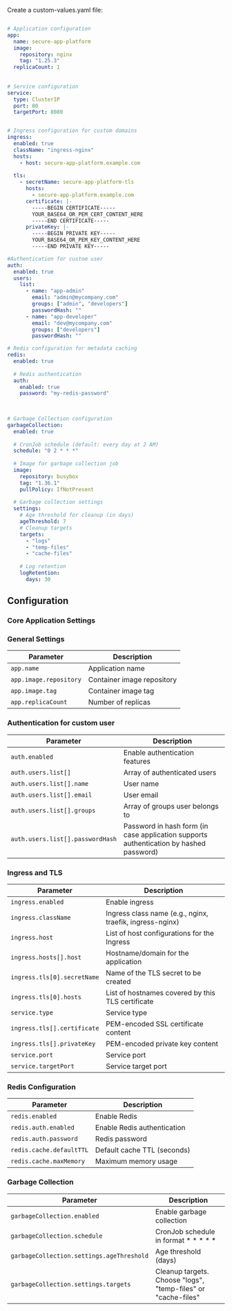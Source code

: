 
Create a custom-values.yaml file:
```yaml

# Application configuration
app:
  name: secure-app-platform
  image:
    repository: nginx
    tag: "1.25.3"
  replicaCount: 1
  
  
# Service configuration
service:
  type: ClusterIP
  port: 80
  targetPort: 8080


# Ingress configuration for custom domains
ingress:
  enabled: true
  className: "ingress-nginx"
  hosts:
    - host: secure-app-platform.example.com
  
  tls:
    - secretName: secure-app-platform-tls
      hosts:
        - secure-app-platform.example.com
      certificate: |-
        -----BEGIN CERTIFICATE-----
        YOUR_BASE64_OR_PEM_CERT_CONTENT_HERE
        -----END CERTIFICATE-----
      privateKey: |-
        -----BEGIN PRIVATE KEY-----
        YOUR_BASE64_OR_PEM_KEY_CONTENT_HERE
        -----END PRIVATE KEY-----        

#Authentication for custom user
auth:
  enabled: true
  users:
    list:
      - name: "app-admin"
        email: "admin@mycompany.com"
        groups: ["admin", "developers"]
        passwordHash: ""
      - name: "app-developer"
        email: "dev@mycompany.com"
        groups: ["developers"]
        passwordHash: ""

# Redis configuration for metadata caching
redis:
  enabled: true
  
  # Redis authentication
  auth:
    enabled: true
    password: "my-redis-password"
  
  

# Garbage Collection configuration
garbageCollection:
  enabled: true
  
  # CronJob schedule (default: every day at 2 AM)
  schedule: "0 2 * * *"
  
  # Image for garbage collection job
  image:
    repository: busybox
    tag: "1.36.1"
    pullPolicy: IfNotPresent
  
  # Garbage collection settings
  settings:
    # Age threshold for cleanup (in days)
    ageThreshold: 7
    # Cleanup targets
    targets:
      - "logs"
      - "temp-files"
      - "cache-files"
    
    # Log retention
    logRetention:
      days: 30
```
  


## Configuration

### Core Application Settings

### General Settings

| Parameter                   | Description                   |
|-----------------------------|-------------------------------|
| `app.name`                  | Application name              |
| `app.image.repository`      | Container image repository    |
| `app.image.tag`             | Container image tag           |
| `app.replicaCount`          | Number of replicas            |

### Authentication for custom user

| Parameter                       | Description                 |
|---------------------------------|-----------------------------|
| `auth.enabled`                  | Enable authentication features |
| `auth.users.list[]`    | Array of authenticated users      |
| `auth.users.list[].name`    | User name      |
| `auth.users.list[].email`    | User email      |
| `auth.users.list[].groups`    | Array of groups user belongs to      |
| `auth.users.list[].passwordHash`    | Password in hash form (in case application supports authentication by hashed password)      |


### Ingress and TLS

| Parameter                 | Description       |
|---------------------------|-------------------|
| `ingress.enabled`         | Enable ingress    |
| `ingress.className`       | Ingress class name (e.g., nginx, traefik, ingress-nginx)|
| `ingress.host`   | List of host configurations for the Ingress          |
| `ingress.hosts[].host`   | Hostname/domain for the application          |
| `ingress.tls[0].secretName`   | Name of the TLS secret to be created	          |
| `ingress.tls[0].hosts`   | List of hostnames covered by this TLS certificate |   
| `service.type`            | Service type      |
| `ingress.tls[].certificate` | PEM-encoded SSL certificate content	|
| `ingress.tls[].privateKey`	| PEM-encoded private key content |
| `service.port`            | Service port      |
| `service.targetPort`      | Service target port |

### Redis Configuration

| Parameter                    | Description                  |
|------------------------------|------------------------------|
| `redis.enabled`              | Enable Redis                 |
| `redis.auth.enabled`         | Enable Redis authentication  |
| `redis.auth.password`        | Redis password               |
| `redis.cache.defaultTTL`     | Default cache TTL (seconds)  |
| `redis.cache.maxMemory`      | Maximum memory usage         |

### Garbage Collection

| Parameter                              | Description                 |  
|----------------------------------------|-----------------------------|
| `garbageCollection.enabled`            | Enable garbage collection   |
| `garbageCollection.schedule`           | CronJob schedule in format * * * * *  |
| `garbageCollection.settings.ageThreshold` | Age threshold (days)     | 
| `garbageCollection.settings.targets`     | Cleanup targets. Choose "logs", "temp-files" or "cache-files"          | 


